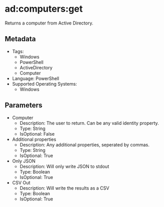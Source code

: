 <!-- region Generated -->
# ad:computers:get

Returns a computer from Active Directory.

## Metadata

- Tags:
  - Windows
  - PowerShell
  - ActiveDirectory
  - Computer
- Language: PowerShell
- Supported Operating Systems:
  - Windows

## Parameters

- Computer
  - Description: The user to return. Can be any valid identity property.
  - Type: String
  - IsOptional: False
- Additional properties
  - Description: Any additional properties, seperated by commas.
  - Type: String
  - IsOptional: True
- Only JSON
  - Description: Will only write JSON to stdout
  - Type: Boolean
  - IsOptional: True
- CSV Out
  - Description: Will write the results as a CSV
  - Type: Boolean
  - IsOptional: True
<!-- endregion -->
